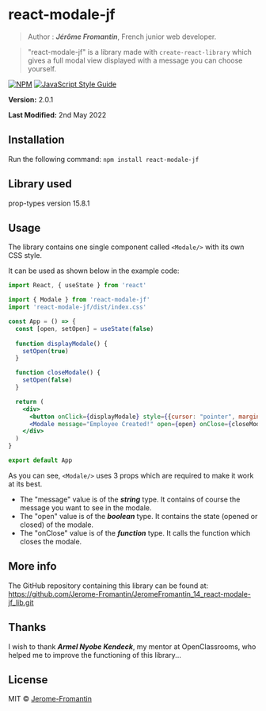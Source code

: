 # react-modale-jf

> Author : **_Jérôme Fromantin_**, French junior web developer.

> "react-modale-jf" is a library made with `create-react-library` which gives a full modal view displayed with a message you can choose yourself.

[![NPM](https://img.shields.io/npm/v/react-modale-jf.svg)](https://www.npmjs.com/package/react-modale-jf) [![JavaScript Style Guide](https://img.shields.io/badge/code_style-standard-brightgreen.svg)](https://standardjs.com)

**Version:** 2.0.1

**Last Modified:** 2nd May 2022

## Installation
Run the following command: `npm install react-modale-jf`

## Library used
prop-types version 15.8.1

## Usage
The library contains one single component called `<Modale/>` with its own CSS style.

It can be used as shown below in the example code:
```jsx
import React, { useState } from 'react'

import { Modale } from 'react-modale-jf'
import 'react-modale-jf/dist/index.css'

const App = () => {
  const [open, setOpen] = useState(false)
    
  function displayModale() {
    setOpen(true)
  }

  function closeModale() {
    setOpen(false)
  }

  return (
    <div>
      <button onClick={displayModale} style={{cursor: "pointer", margin: "10px"}}>Submit</button>
      <Modale message="Employee Created!" open={open} onClose={closeModale}/>
    </div>
  )
}

export default App
```
As you can see, `<Modale/>` uses 3 props which are required to make it work at its best.
- The "message" value is of the **_string_** type. It contains of course the message you want to see in the modale.
- The "open" value is of the **_boolean_** type. It contains the state (opened or closed) of the modale.
- The "onClose" value is of the **_function_** type. It calls the function which closes the modale.

## More info
The GitHub repository containing this library can be found at:
https://github.com/Jerome-Fromantin/JeromeFromantin_14_react-modale-jf_lib.git

## Thanks
I wish to thank **_Armel Nyobe Kendeck_**, my mentor at OpenClassrooms, who helped me to improve the functioning of this library...

## License
MIT © [Jerome-Fromantin](https://github.com/Jerome-Fromantin)
